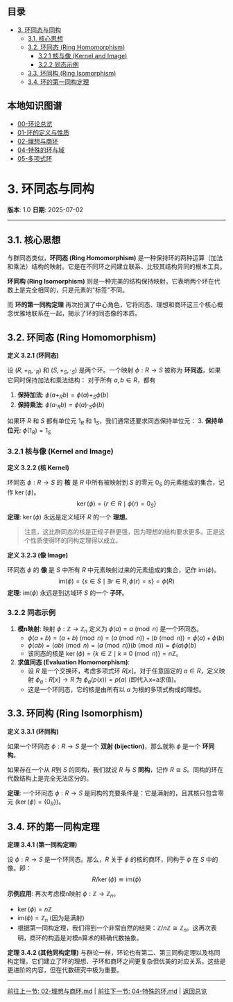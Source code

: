 <!-- 本地目录区块 -->
## 目录
- [3. 环同态与同构](#3-环同态与同构)
  - [3.1. 核心思想](#31-核心思想)
  - [3.2. 环同态 (Ring Homomorphism)](#32-环同态-ring-homomorphism)
    - [3.2.1 核与像 (Kernel and Image)](#321-核与像-kernel-and-image)
    - [3.2.2 同态示例](#322-同态示例)
  - [3.3. 环同构 (Ring Isomorphism)](#33-环同构-ring-isomorphism)
  - [3.4. 环的第一同构定理](#34-环的第一同构定理)

<!-- 本地知识图谱区块 -->
## 本地知识图谱
- [00-环论总览](./00-环论总览.md)
- [01-环的定义与性质](./01-环的定义与性质.md)
- [02-理想与商环](./02-理想与商环.md)
- [04-特殊的环与域](./04-特殊的环与域.md)
- [05-多项式环](./05-多项式环.md)

# 3. 环同态与同构

**版本**: 1.0
**日期**: 2025-07-02

---

## 3.1. 核心思想

与群同态类似，**环同态 (Ring Homomorphism)** 是一种保持环的两种运算（加法和乘法）结构的映射。它是在不同环之间建立联系、比较其结构异同的根本工具。

**环同构 (Ring Isomorphism)** 则是一种完美的结构保持映射，它表明两个环在代数上是完全相同的，只是元素的"标签"不同。

而 **环的第一同构定理** 再次扮演了中心角色，它将同态、理想和商环这三个核心概念优雅地联系在一起，揭示了环的同态像的本质。

## 3.2. 环同态 (Ring Homomorphism)

**定义 3.2.1 (环同态)**

设 $(R, +_R, \cdot_R)$ 和 $(S, +_S, \cdot_S)$ 是两个环。一个映射 $\phi: R \to S$ 被称为 **环同态**，如果它同时保持加法和乘法结构：
对于所有 $a, b \in R$，都有

1. **保持加法**: $\phi(a +_R b) = \phi(a) +_S \phi(b)$
2. **保持乘法**: $\phi(a \cdot_R b) = \phi(a) \cdot_S \phi(b)$

如果环 $R$ 和 $S$ 都有单位元 $1_R$ 和 $1_S$，我们通常还要求同态保持单位元：
3.  **保持单位元**: $\phi(1_R) = 1_S$

### 3.2.1 核与像 (Kernel and Image)

**定义 3.2.2 (核 Kernel)**

环同态 $\phi: R \to S$ 的 **核** 是 $R$ 中所有被映射到 $S$ 的零元 $0_S$ 的元素组成的集合，记作 $\ker(\phi)$。
$$
\ker(\phi) = \{ r \in R \mid \phi(r) = 0_S \}
$$
**定理**: $\ker(\phi)$ 永远是定义域环 $R$ 的一个 **理想**。
> 注意，这比群同态的核是正规子群更强，因为理想的结构要求更多。正是这个性质使得环的同构定理得以成立。

**定义 3.2.3 (像 Image)**

环同态 $\phi$ 的 **像** 是 $S$ 中所有 $R$ 中元素映射过来的元素组成的集合，记作 $\text{im}(\phi)$。
$$
\text{im}(\phi) = \{ s \in S \mid \exists r \in R, \phi(r) = s \} = \phi(R)
$$
**定理**: $\text{im}(\phi)$ 永远是到达域环 $S$ 的一个 **子环**。

### 3.2.2 同态示例

1. **模n映射**: 映射 $\phi: \mathbb{Z} \to \mathbb{Z}_n$ 定义为 $\phi(a) = a \pmod n$ 是一个环同态。
    * $\phi(a+b) = (a+b) \pmod n = (a \pmod n) + (b \pmod n) = \phi(a)+\phi(b)$
    * $\phi(ab) = (ab) \pmod n = (a \pmod n)(b \pmod n) = \phi(a)\phi(b)$
    * 该同态的核是 $\ker(\phi) = \{k \in \mathbb{Z} \mid k \equiv 0 \pmod n\} = n\mathbb{Z}$。
2. **求值同态 (Evaluation Homomorphism)**:
    * 设 $R$ 是一个交换环，考虑多项式环 $R[x]$。对于任意固定的 $a \in R$，定义映射 $\phi_a: R[x] \to R$ 为 $\phi_a(p(x)) = p(a)$ (即代入x=a求值)。
    * 这是一个环同态，它的核是由所有以 $a$ 为根的多项式构成的理想。

## 3.3. 环同构 (Ring Isomorphism)

**定义 3.3.1 (环同构)**

如果一个环同态 $\phi: R \to S$ 是一个 **双射 (bijection)**，那么就称 $\phi$ 是一个 **环同构**。

如果存在一个从 $R$到 $S$ 的同构，我们就说 $R$ 与 $S$ **同构**，记作 $R \cong S$。同构的环在代数结构上是完全无法区分的。

**定理**: 一个环同态 $\phi: R \to S$ 是同构的充要条件是：它是满射的，且其核只包含零元 ($\ker(\phi) = \{0_R\}$)。

## 3.4. 环的第一同构定理

**定理 3.4.1 (第一同构定理)**

设 $\phi: R \to S$ 是一个环同态。那么，$R$ 关于 $\phi$ 的核的商环，同构于 $\phi$ 在 $S$ 中的像。即：
$$
R / \ker(\phi) \cong \text{im}(\phi)
$$

**示例应用**:
再次考虑模n映射 $\phi: \mathbb{Z} \to \mathbb{Z}_n$。

* $\ker(\phi) = n\mathbb{Z}$
* $\text{im}(\phi) = \mathbb{Z}_n$ (因为是满射)
* 根据第一同构定理，我们得到一个非常自然的结果：$\mathbb{Z}/n\mathbb{Z} \cong \mathbb{Z}_n$。这再次表明，商环的构造是对模n算术的精确代数抽象。

**定理 3.4.2 (其他同构定理)**
与群论一样，环论也有第二、第三同构定理以及格同构定理，它们建立了环的理想、子环和商环之间更复杂但优美的对应关系。这些是更进阶的内容，但在代数研究中极为重要。

---
[前往上一节: 02-理想与商环.md](./02-理想与商环.md) | [前往下一节: 04-特殊的环.md](./04-特殊的环.md) | [返回总览](./00-环论总览.md)
